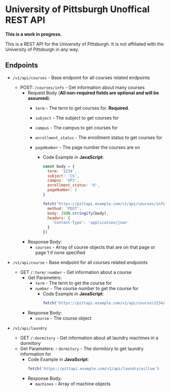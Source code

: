 # University of Pittsburgh Unoffical REST API

**This is a work in progress.**

This is a REST API for the University of Pittsburgh. It is not affiliated with the University of Pittsburgh in any way.

## Endpoints
- `/v1/api/courses` - Base endpoint for all courses related endpoints
  - POST: `/courses/info` - Get information about many courses
    - Request Body (**All non-required fields are optional and will be assumed**):
      - `term` - The term to get courses for. **Required**.
      - `subject` - The subject to get courses for
      - `campus` - The campus to get courses for
      - `enrollment_status` - The enrollment status to get courses for
      - `pageNumber` - The page number the courses are on

        - Code Example in **JavaScript**:
          ```js
          const body = {
            term: '2234',
            subject: 'CS',
            campus: 'UPJ',
            enrollment_status: 'O',
            pageNumber: 1
          }
          
          fetch('https://pittapi.example.com/v1/api/courses/info', {
            method: 'POST',
            body: JSON.stringify(body),
            headers: {
              'Content-Type': 'application/json'
            }
          })
          ```
    - Response Body:
      - `courses` - Array of course objects that are on that page or page 1 if none specified
- `/v1/api/course` - Base endpoint for all courses related endpoints
  - GET `/:term/:number` - Get information about a course
    - Get Parameters:
      - `term` - The term to get the course for
      - `number` - The course number to get the course for
        - Code Example in **JavaScript**:
          ```js
          fetch('https://pittapi.example.com/v1/api/course/2234/12345')
          ```
    - Response Body:
      - `course` - The course object

- `/v1/api/laundry`
  -  GET `/:dormitory` - Get information about all laundry machines in a dormitory
    -  Get Parameters:
      - `dormitory` - The dormitory to get laundry information for
        - Code Example in **JavaScript**:
          ```js
          fetch('https://pittapi.example.com/v1/api/laundry/willow')
          ```
        - Response Body:
          - `machines` - Array of machine objects